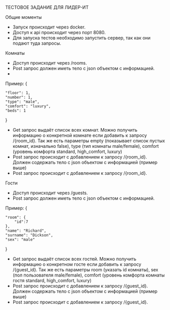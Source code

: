 ТЕСТОВОЕ ЗАДАНИЕ ДЛЯ ЛИДЕР-ИТ

Общие моменты
* Запуск происходит через docker.
* Доступ к api происходит через порт 8080.
* Для запуска тестов необходимо запустить сервер, так как они подают туда запросы.

Комнаты
* Доступ происходит через /rooms.
* Post запрос должен иметь тело с json объектом с информацией.
* 
Пример:
{

    "floor": 1,
    "number": 1,
    "type": "male",
    "comfort": "luxury",
    "beds": 1
}

* Get запрос выдаёт список всех комнат. Можно получить информацию о конкретной комнате если добавить к запросу /{room_id}. Так же есть параметры empty (показывает список пустых комнат, изначально false), type (тип комнаты male/female), comfort (уровень комфорта standard, high_comfort, luxury)
* Post запрос происходит с добавлением к запросу /{room_id}. Должен содержать тело с json объектом с информацией (пример выше)
* Post запрос происходит с добавлением к запросу /{room_id}.

Гости
* Доступ происходит через /guests.
* Post запрос должен иметь тело с json объектом с информацией.

Пример:
{

    "room": {
        "id":7
    },
    "name": "Richard",
    "surname": "Dickson",
    "sex": "male"
}

* Get запрос выдаёт список всех гостей. Можно получить информацию о конкретном госте если добавить к запросу /{guest_id}. Так же есть параметры room (указать id комнаты), sex (пол пользователя male/female), comfort (уровень комфорта комнаты гостя standard, high_comfort, luxury)
* Post запрос происходит с добавлением к запросу /{guest_id}. Должен содержать тело с json объектом с информацией (пример выше)
* Post запрос происходит с добавлением к запросу /{guest_id}.

